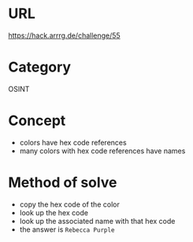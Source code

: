 # URL
https://hack.arrrg.de/challenge/55
# Category
OSINT
# Concept
* colors have hex code references
* many colors with hex code references have names
# Method of solve
* copy the hex code of the color
* look up the hex code
* look up the associated name with that hex code
* the answer is `Rebecca Purple`
